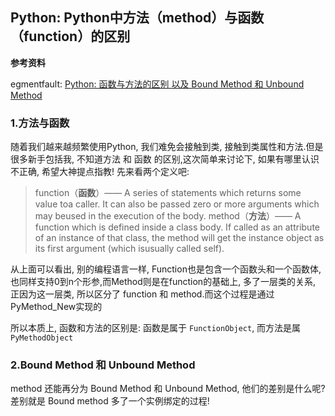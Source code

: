 ## Python: Python中方法（method）与函数（function）的区别

**参考资料**

egmentfault: [Python: 函数与方法的区别 以及 Bound Method 和 Unbound Method](https://segmentfault.com/a/1190000009157792)

### 1.方法与函数

随着我们越来越频繁使用Python, 我们难免会接触到类, 接触到类属性和方法.但是很多新手包括我, 不知道方法 和 函数 的区别,这次简单来讨论下, 如果有哪里认识不正确, 希望大神提点指教!
先来看两个定义吧:

>function（**函数**）—— A series of statements which returns some value toa caller. It can also be passed zero or more arguments which may beused in the execution of the body.
method（**方法**）—— A function which is defined inside a class body. If called as an attribute of an instance of that class, the method will get the instance object as its first argument (which isusually called self).

从上面可以看出, 别的编程语言一样, Function也是包含一个函数头和一个函数体, 也同样支持0到n个形参,而Method则是在function的基础上, 多了一层类的关系, 正因为这一层类, 所以区分了 function 和 method.而这个过程是通过 PyMethod_New实现的

所以本质上, 函数和方法的区别是: 函数是属于 `FunctionObject`, 而方法是属 `PyMethodObject`

### 2.Bound Method 和 Unbound Method

method 还能再分为 Bound Method 和 Unbound Method, 他们的差别是什么呢? 差别就是 Bound method 多了一个实例绑定的过程!
